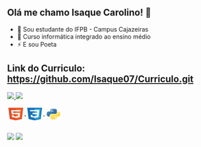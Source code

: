 ## Olá me chamo Isaque Carolino! 👋

- 🌱 Sou estudante do IFPB - Campus Cajazeiras
- 💬 Curso informática integrado ao ensino médio
- ⚡ E sou Poeta
## Link do Curriculo: https://github.com/Isaque07/Curriculo.git
<a href="https://github.com/Isaque07">
  <img height="180em" src="https://github-readme-stats.vercel.app/api?username=Isaque07&show_icons=true&theme=algolia&include_all_commits=true&count_public=true"/>
  <img height="180em" src="https://github-readme-stats-eight-theta.vercel.app/api/top-langs/?username=Isaque07&layout=compact&langs_count=8&theme=algolia"/>

<div style="display: inline_block"><br>
  <img align="center" alt="Isaque-HTML" height="30" width="40" src="https://raw.githubusercontent.com/devicons/devicon/master/icons/html5/html5-original.svg">
  <img align="center" alt="Isaque-CSS" height="30" width="40" src="https://raw.githubusercontent.com/devicons/devicon/master/icons/css3/css3-original.svg">
  <img align="center" alt="Isaque-Python" height="30" width="40" src="https://raw.githubusercontent.com/devicons/devicon/master/icons/python/python-original.svg">
</div>

##
 
<div> 
  <a href="https://instagram.com/isaque.carolino" target="_blank"><img src="https://img.shields.io/badge/-Instagram-%23E4405F?style=for-the-badge&logo=instagram&logoColor=white" target="_blank"></a>
  <a href = "mailto:isaquecarolino3@gmail.com"><img src="https://img.shields.io/badge/-Gmail-%23333?style=for-the-badge&logo=gmail&logoColor=white" target="_blank"></a>
</div>
